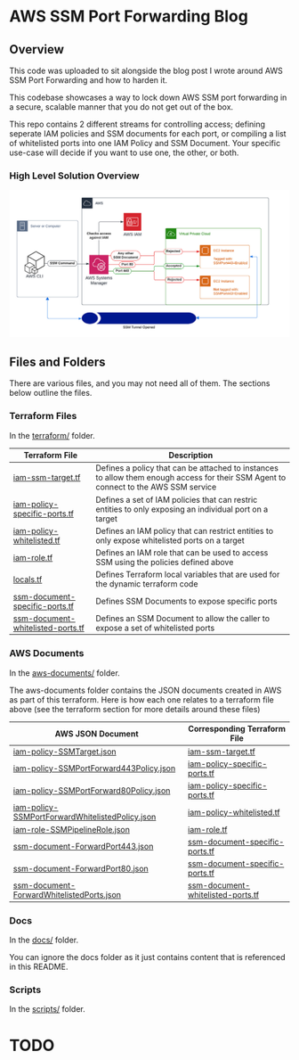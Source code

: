 # AWS SSM Port Forwarding Blog

## Overview

This code was uploaded to sit alongside the blog post I wrote around AWS SSM Port Forwarding and how to harden it.

This codebase showcases a way to lock down AWS SSM port forwarding in a secure, scalable manner that you do not get out of the box.

This repo contains 2 different streams for controlling access; defining seperate IAM policies and SSM documents for each port, or compiling a list of whitelisted ports into one IAM Policy and SSM Document. Your specific use-case will decide if you want to use one, the other, or both.

### High Level Solution Overview

![Solution Overview](docs/solution-overview.png)

## Files and Folders

There are various files, and you may not need all of them. The sections below outline the files.

### Terraform Files

In the [terraform/](terraform/) folder.

|Terraform File|Description|
|---|---|
|[iam-ssm-target.tf](terraform/iam-ssm-target.tf)|Defines a policy that can be attached to instances to allow them enough access for their SSM Agent to connect to the AWS SSM service|
|[iam-policy-specific-ports.tf](terraform/iam-policy-specific-ports.tf)|Defines a set of IAM policies that can restric entities to only exposing an individual port on a target|
|[iam-policy-whitelisted.tf](terraform/iam-policy-whitelisted.tf)|Defines an IAM policy that can restrict entities to only expose whitelisted ports on a target|
|[iam-role.tf](terraform/iam-role.tf)|Defines an IAM role that can be used to access SSM using the policies defined above|
|[locals.tf](terraform/locals.tf)|Defines Terraform local variables that are used for the dynamic terraform code|
|[ssm-document-specific-ports.tf](terraform/ssm-document-specific-ports.tf)|Defines SSM Documents to expose specific ports|
|[ssm-document-whitelisted-ports.tf](terraform/ssm-document-whitelisted-ports.tf)|Defines an SSM Document to allow the caller to expose a set of whitelisted ports|

### AWS Documents

In the [aws-documents/](aws-documents/) folder.

The aws-documents folder contains the JSON documents created in AWS as part of this terraform.
Here is how each one relates to a terraform file above (see the terraform section for more details around these files)

|AWS JSON Document|Corresponding Terraform File|
|---|---|
|[iam-policy-SSMTarget.json](aws-documents/iam-policy-SSMTarget.json)|[iam-ssm-target.tf](terraform/iam-ssm-target.tf)|
|[iam-policy-SSMPortForward443Policy.json](aws-documents/iam-policy-SSMPortForward443Policy.json)|[iam-policy-specific-ports.tf](terraform/iam-policy-specific-ports.tf)|
|[iam-policy-SSMPortForward80Policy.json](aws-documents/iam-policy-SSMPortForward80Policy.json)|[iam-policy-specific-ports.tf](terraform/iam-policy-specific-ports.tf)|
|[iam-policy-SSMPortForwardWhitelistedPolicy.json](aws-documents/iam-policy-SSMPortForwardWhitelistedPolicy.json)|[iam-policy-whitelisted.tf](terraform/iam-policy-whitelisted.tf)|
|[iam-role-SSMPipelineRole.json](aws-documents/iam-role-SSMPipelineRole.json)|[iam-role.tf](terraform/iam-role.tf)|
|[ssm-document-ForwardPort443.json](aws-documents/ssm-document-ForwardPort443.json)|[ssm-document-specific-ports.tf](terraform/ssm-document-specific-ports.tf)|
|[ssm-document-ForwardPort80.json](aws-documents/ssm-document-ForwardPort80.json)|[ssm-document-specific-ports.tf](terraform/ssm-document-specific-ports.tf)|
|[ssm-document-ForwardWhitelistedPorts.json](aws-documents/ssm-document-ForwardWhitelistedPorts.json)|[ssm-document-whitelisted-ports.tf](terraform/ssm-document-whitelisted-ports.tf)|


### Docs

In the [docs/](docs/) folder.

You can ignore the docs folder as it just contains content that is referenced in this README.

### Scripts

In the [scripts/](scripts/) folder.

# TODO

